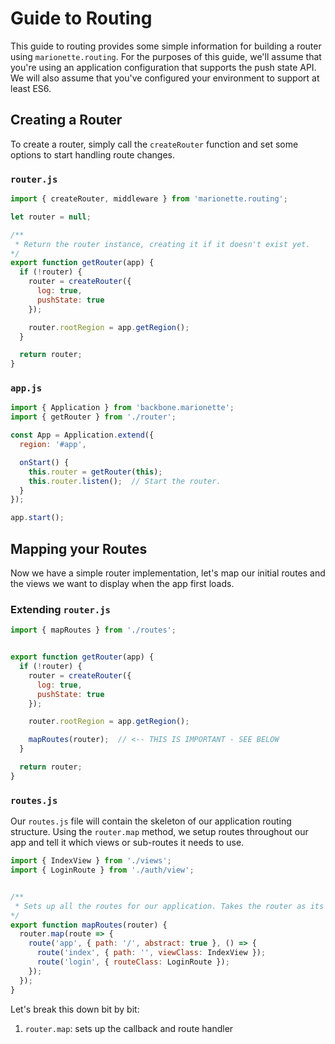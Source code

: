 # Guide to Routing

This guide to routing provides some simple information for building a router
using `marionette.routing`. For the purposes of this guide, we'll assume that
you're using an application configuration that supports the push state API. We
will also assume that you've configured your environment to support at least ES6.

## Creating a Router

To create a router, simply call the `createRouter` function and set some options
to start handling route changes.

### `router.js`

```js
import { createRouter, middleware } from 'marionette.routing';

let router = null;

/**
 * Return the router instance, creating it if it doesn't exist yet.
*/
export function getRouter(app) {
  if (!router) {
    router = createRouter({
      log: true,
      pushState: true
    });

    router.rootRegion = app.getRegion();
  }

  return router;
}
```

### `app.js`

```js
import { Application } from 'backbone.marionette';
import { getRouter } from './router';

const App = Application.extend({
  region: '#app',

  onStart() {
    this.router = getRouter(this);
    this.router.listen();  // Start the router.
  }
});

app.start();
```

## Mapping your Routes

Now we have a simple router implementation, let's map our initial routes and the
views we want to display when the app first loads.

### Extending `router.js`

```js
import { mapRoutes } from './routes';


export function getRouter(app) {
  if (!router) {
    router = createRouter({
      log: true,
      pushState: true
    });

    router.rootRegion = app.getRegion();

    mapRoutes(router);  // <-- THIS IS IMPORTANT - SEE BELOW
  }

  return router;
}
```

### `routes.js`

Our `routes.js` file will contain the skeleton of our application routing
structure. Using the `router.map` method, we setup routes throughout our app and
tell it which views or sub-routes it needs to use.

```js
import { IndexView } from './views';
import { LoginRoute } from './auth/view';


/**
 * Sets up all the routes for our application. Takes the router as its argument.
*/
export function mapRoutes(router) {
  router.map(route => {
    route('app', { path: '/', abstract: true }, () => {
      route('index', { path: '', viewClass: IndexView });
      route('login', { routeClass: LoginRoute });
    });
  });
}
```

Let's break this down bit by bit:

1. `router.map`: sets up the callback and route handler
